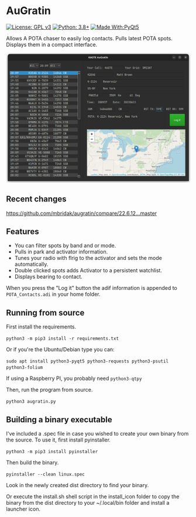 # AuGratin

[![License: GPL v3](https://img.shields.io/badge/License-GPLv3-blue.svg)](https://www.gnu.org/licenses/gpl-3.0)  [![Python: 3.8+](https://img.shields.io/badge/python-3.8+-blue.svg)](https://www.python.org/downloads/)  [![Made With:PyQt5](https://img.shields.io/badge/Made%20with-PyQt5-red)](https://pypi.org/project/PyQt5/)

Allows A POTA chaser to easily log contacts. Pulls latest POTA spots. Displays them in a compact interface. 

![screenshot](pic/screenshot.png)

## Recent changes
https://github.com/mbridak/augratin/compare/22.6.12...master

## Features
* You can filter spots by band and or mode.
* Pulls in park and activator information.
* Tunes your radio with flrig to the activator and sets the mode automatically. 
* Double clicked spots adds Activator to a persistent watchlist.
* Displays bearing to contact.

When you press the "Log it" button the adif information is appended to `POTA_Contacts.adi` in your home folder.



## Running from source

First install the requirements.

`python3 -m pip3 install -r requirements.txt`

Or if you're the Ubuntu/Debian type you can:

`sudo apt install python3-pyqt5 python3-requests python3-psutil python3-folium`

If using a Raspberry PI, you probably need `python3-qtpy`

Then, run the program from source.

`python3 augratin.py`

## Building a binary executable

I've included a .spec file in case you wished to create your own binary from the source. To use it, first install pyinstaller.

`python3 -m pip3 install pyinstaller`

Then build the binary.

`pyinstaller --clean linux.spec`

Look in the newly created dist directory to find your binary.

Or execute the install.sh shell script in the install_icon folder to copy the binary from the dist directory to your ~/.local/bin folder and install a launcher icon.
 
